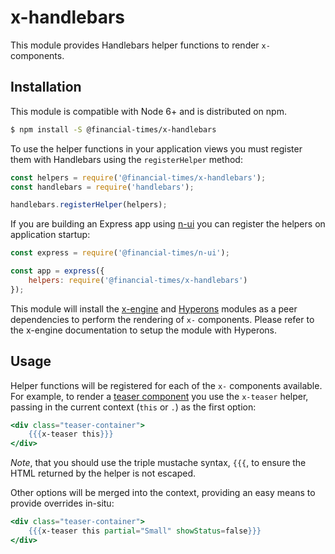 # x-handlebars

This module provides Handlebars helper functions to render `x-` components.

## Installation

This module is compatible with Node 6+ and is distributed on npm.

```sh
$ npm install -S @financial-times/x-handlebars
```

To use the helper functions in your application views you must register them with Handlebars using the `registerHelper` method:

```js
const helpers = require('@financial-times/x-handlebars');
const handlebars = require('handlebars');

handlebars.registerHelper(helpers);
```

If you are building an Express app using [n-ui][n-ui] you can register the helpers on application startup:

```js
const express = require('@financial-times/n-ui');

const app = express({
	helpers: require('@financial-times/x-handlebars')
});
```

This module will install the [x-engine][x-engine] and [Hyperons][hyperons] modules as a peer dependencies to perform the rendering of `x-` components. Please refer to the x-engine documentation to setup the module with Hyperons.

[n-ui]: https://github.com/Financial-Times/n-ui/
[x-engine]: https://github.com/Financial-Times/x-dash/tree/master/packages/x-engine
[hyperons]: https://github.com/i-like-robots/hyperons

## Usage

Helper functions will be registered for each of the `x-` components available. For example, to render a [teaser component][teaser] you use the `x-teaser` helper, passing in the current context (`this` or `.`) as the first option:

```hbs
<div class="teaser-container">
	{{{x-teaser this}}}
</div>
```

_Note_, that you should use the triple mustache syntax, `{{{`, to ensure the HTML returned by the helper is not escaped.

Other options will be merged into the context, providing an easy means to provide overrides in-situ:

```hbs
<div class="teaser-container">
	{{{x-teaser this partial="Small" showStatus=false}}}
</div>
```

[teaser]: /components/x-teaser/readme.md
